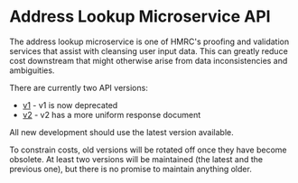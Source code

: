 Address Lookup Microservice API
===============================

The address lookup microservice is one of HMRC's proofing and validation services that assist with cleansing
user input data. This can greatly reduce cost downstream that might otherwise arise from data inconsistencies
and ambiguities.

There are currently two API versions:

 * [v1](v1/address-lookup-api.md) - v1 is now deprecated
 * [v2](v2/address-lookup-api.md) - v2 has a more uniform response document

All new development should use the latest version available.

To constrain costs, old versions will be rotated off once they have become obsolete. At least two versions
will be maintained (the latest and the previous one), but there is no promise to maintain anything older.
